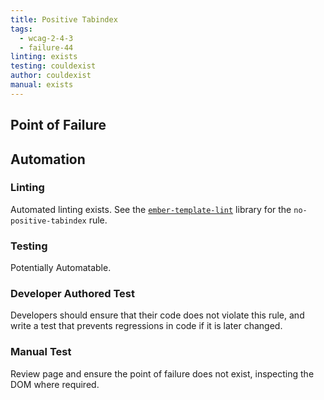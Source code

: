 ```yaml
---
title: Positive Tabindex
tags:
  - wcag-2-4-3
  - failure-44
linting: exists
testing: couldexist
author: couldexist
manual: exists
---
```


## Point of Failure


## Automation

### Linting
Automated linting exists. See the [`ember-template-lint`](https://github.com/ember-template-lint/ember-template-lint) library for the `no-positive-tabindex` rule.

### Testing
Potentially Automatable.

### Developer Authored Test
Developers should ensure that their code does not violate this rule, and write a test that prevents regressions in code if it is later changed.

### Manual Test
Review page and ensure the point of failure does not exist, inspecting the DOM where required.
